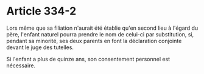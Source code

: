 # Article 334-2

Lors même que sa filiation n'aurait été établie qu'en second lieu à l'égard du père, l'enfant naturel pourra prendre le nom de celui-ci par substitution, si, pendant sa minorité, ses deux parents en font la déclaration conjointe devant le juge des tutelles.

Si l'enfant a plus de quinze ans, son consentement personnel est nécessaire.
